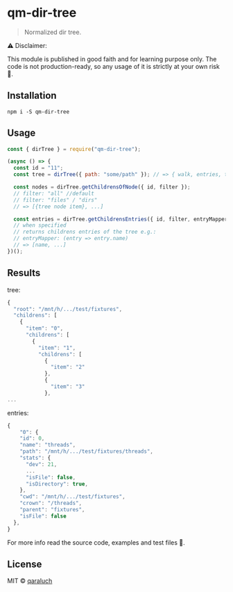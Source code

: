 # qm-dir-tree

> Normalized dir tree.

:warning: Disclaimer:

This module is published in good faith and for learning purpose only. The code is not production-ready, so any usage of it is strictly at your own risk :see_no_evil:.

## Installation

```
npm i -S qm-dir-tree
```

## Usage

```js
const { dirTree } = require("qm-dir-tree");

(async () => {
  const id = "11";
  const tree = dirTree({ path: "some/path" }); // => { walk, entries, tree }

  const nodes = dirTree.getChildrensOfNode({ id, filter });
  // filter: "all" //default
  // filter: "files" / "dirs"
  // => [{tree node item}, ...]

  const entries = dirTree.getChildrensEntries({ id, filter, entryMapper });
  // when specified
  // returns childrens entries of the tree e.g.:
  // entryMapper: (entry => entry.name)
  // => [name, ...]
})();
```

## Results

tree:

```js
{
  "root": "/mnt/h/.../test/fixtures",
  "childrens": [
    {
      "item": "0",
      "childrens": [
        {
          "item": "1",
          "childrens": [
            {
              "item": "2"
            },
            {
              "item": "3"
            },
...
```

entries:

```js
{
    "0": {
    "id": 0,
    "name": "threads",
    "path": "/mnt/h/.../test/fixtures/threads",
    "stats": {
      "dev": 21,
      ...
      "isFile": false,
      "isDirectory": true,
    },
    "cwd": "/mnt/h/.../test/fixtures",
    "crown": "/threads",
    "parent": "fixtures",
    "isFile": false
  },
}
```

For more info read the source code, examples and test files :page_facing_up:.

## License

MIT © [qaraluch](https://github.com/qaraluch)
